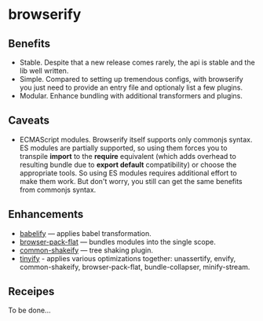 # browserify

## Benefits
- Stable. Despite that a new release comes rarely, the api is stable and the lib well written.
- Simple. Compared to setting up tremendous configs, with browserify you just need to provide an entry file and optionaly list a few plugins.
- Modular. Enhance bundling with additional transformers and plugins.

## Caveats
- ECMAScript modules. Browserify itself supports only commonjs syntax. ES modules are partially supported, so using them forces you to transpile **import** to the **require** equivalent (which adds overhead to resulting bundle due to **export default** compatibility) or choose the appropriate tools. So using ES modules requires additional effort to make them work. But don't worry, you still can get the same benefits from commonjs syntax.

## Enhancements
- [babelify](https://github.com/babel/babelify) — applies babel transformation.
- [browser-pack-flat](https://github.com/goto-bus-stop/browser-pack-flat) — bundles modules into the single scope.
- [common-shakeify](https://github.com/browserify/common-shakeify) — tree shaking plugin.
- [tinyify](https://github.com/browserify/tinyify) - applies various optimizations together: unassertify, envify, common-shakeify, browser-pack-flat, bundle-collapser, minify-stream.

## Receipes
To be done...
